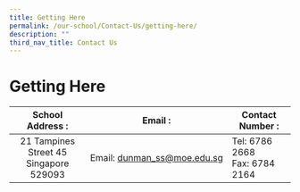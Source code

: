 ```yaml
---
title: Getting Here
permalink: /our-school/Contact-Us/getting-here/
description: ""
third_nav_title: Contact Us
---
```

# Getting Here

|  **School Address :** | **Email :**  |  **Contact Number :** |
|:-:|:-:|---|
| 21 Tampines Street 45 <br> Singapore 529093  | Email: [dunman\_ss@moe.edu.sg](mailto:dunman_ss@moe.edu.sg)  | Tel: 6786 2668<br>Fax: 6784 2164  |